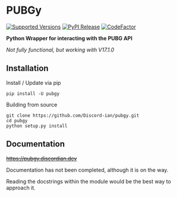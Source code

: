 # PUBGy
[![Supported Versions](https://img.shields.io/pypi/pyversions/pubgy.svg)](https://pypi.org/project/PUBGy/)
[![PyPI Release](https://img.shields.io/pypi/v/pubgy.svg)](https://pypi.org/project/PUBGy/)
[![CodeFactor](https://www.codefactor.io/repository/github/discord-ian/pubgy/badge)](https://www.codefactor.io/repository/github/discord-ian/pubgy)

**Python Wrapper for interacting with the PUBG API**

*Not fully functional, but working with V17.1.0*
## Installation
Install / Update via pip
```
pip install -U pubgy
```
Building from source
```
git clone https://github.com/Discord-ian/pubgy.git
cd pubgy
python setup.py install
```
## Documentation

~~https://pubgy.discordian.dev~~

Documentation has not been completed, although it is on the way.

Reading the docstrings within the module would be the best way to approach it.
